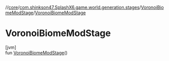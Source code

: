 //[core](../../../index.md)/[com.shinkson47.SplashX6.game.world.generation.stages](../index.md)/[VoronoiBiomeModStage](index.md)/[VoronoiBiomeModStage](-voronoi-biome-mod-stage.md)

# VoronoiBiomeModStage

[jvm]\
fun [VoronoiBiomeModStage](-voronoi-biome-mod-stage.md)()
